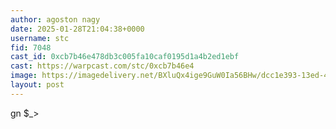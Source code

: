 ```yaml
---
author: agoston nagy
date: 2025-01-28T21:04:38+0000
username: stc
fid: 7048
cast_id: 0xcb7b46e478db3c005fa10caf0195d1a4b2ed1ebf
cast: https://warpcast.com/stc/0xcb7b46e4
image: https://imagedelivery.net/BXluQx4ige9GuW0Ia56BHw/dcc1e393-13ed-4365-8d31-e40d90434100/original
layout: post
---
```

gn $_>  

<img src='https://imagedelivery.net/BXluQx4ige9GuW0Ia56BHw/dcc1e393-13ed-4365-8d31-e40d90434100/original' alt='' referrerpolicy='no-referrer'/>